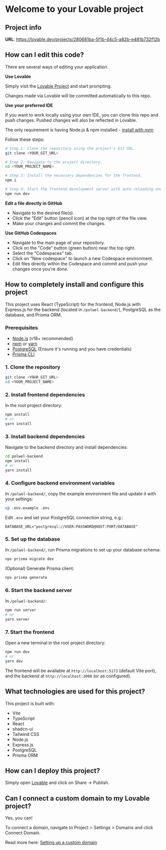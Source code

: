# Welcome to your Lovable project

## Project info

**URL**: https://lovable.dev/projects/280681ba-5f1b-44c5-a82b-e481b732f12b

## How can I edit this code?

There are several ways of editing your application.

**Use Lovable**

Simply visit the [Lovable Project](https://lovable.dev/projects/280681ba-5f1b-44c5-a82b-e481b732f12b) and start prompting.

Changes made via Lovable will be committed automatically to this repo.

**Use your preferred IDE**

If you want to work locally using your own IDE, you can clone this repo and push changes. Pushed changes will also be reflected in Lovable.

The only requirement is having Node.js & npm installed - [install with nvm](https://github.com/nvm-sh/nvm#installing-and-updating)

Follow these steps:

```sh
# Step 1: Clone the repository using the project's Git URL.
git clone <YOUR_GIT_URL>

# Step 2: Navigate to the project directory.
cd <YOUR_PROJECT_NAME>

# Step 3: Install the necessary dependencies for the frontend.
npm i

# Step 4: Start the frontend development server with auto-reloading and an instant preview.
npm run dev
```

**Edit a file directly in GitHub**

- Navigate to the desired file(s).
- Click the "Edit" button (pencil icon) at the top right of the file view.
- Make your changes and commit the changes.

**Use GitHub Codespaces**

- Navigate to the main page of your repository.
- Click on the "Code" button (green button) near the top right.
- Select the "Codespaces" tab.
- Click on "New codespace" to launch a new Codespace environment.
- Edit files directly within the Codespace and commit and push your changes once you're done.

## How to completely install and configure this project

This project uses React (TypeScript) for the frontend, Node.js with Express.js for the backend (located in `/polwel-backend/`), PostgreSQL as the database, and Prisma ORM.

### Prerequisites

- [Node.js](https://nodejs.org/) (v18+ recommended)
- [npm](https://www.npmjs.com/) or [yarn](https://yarnpkg.com/)
- [PostgreSQL](https://www.postgresql.org/) (Ensure it's running and you have credentials)
- [Prisma CLI](https://www.prisma.io/docs/getting-started)

### 1. Clone the repository

```sh
git clone <YOUR_GIT_URL>
cd <YOUR_PROJECT_NAME>
```

### 2. Install frontend dependencies

In the root project directory:

```sh
npm install
# or
yarn install
```

### 3. Install backend dependencies

Navigate to the backend directory and install dependencies:

```sh
cd polwel-backend
npm install
# or
yarn install
```

### 4. Configure backend environment variables

In `/polwel-backend/`, copy the example environment file and update it with your settings:

```sh
cp .env.example .env
```

Edit `.env` and set your PostgreSQL connection string, e.g.:

```
DATABASE_URL="postgresql://USER:PASSWORD@HOST:PORT/DATABASE"
```

### 5. Set up the database

In `/polwel-backend/`, run Prisma migrations to set up your database schema:

```sh
npx prisma migrate dev
```

(Optional) Generate Prisma client:

```sh
npx prisma generate
```

### 6. Start the backend server

In `/polwel-backend/`:

```sh
npm run server
# or
yarn server
```

### 7. Start the frontend

Open a new terminal in the root project directory:

```sh
npm run dev
# or
yarn dev
```

The frontend will be available at `http://localhost:5173` (default Vite port), and the backend at `http://localhost:3000` (or as configured).

## What technologies are used for this project?

This project is built with:

- Vite
- TypeScript
- React
- shadcn-ui
- Tailwind CSS
- Node.js
- Express.js
- PostgreSQL
- Prisma ORM

## How can I deploy this project?

Simply open [Lovable](https://lovable.dev/projects/280681ba-5f1b-44c5-a82b-e481b732f12b) and click on Share -> Publish.

## Can I connect a custom domain to my Lovable project?

Yes, you can!

To connect a domain, navigate to Project > Settings > Domains and click Connect Domain.

Read more here: [Setting up a custom domain](https://docs.lovable.dev/tips-tricks/custom-domain#step-by-step-guide)
